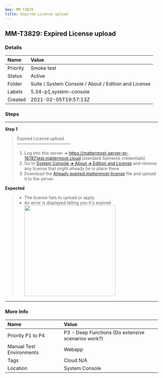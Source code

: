```yaml
---
key: MM-T3829
title: Expired License upload
---
```


## MM-T3829: Expired License upload

### Details

| Name     | Value                                                |
| :------- | :--------------------------------------------------- |
| Priority | Smoke test                                           |
| Status   | Active                                               |
| Folder   | Suite / System Console / About / Edition and License |
| Labels   | 5.34-p1,system-console                               |
| Created  | 2021-02-05T19:57:13Z                                 |

### Steps

<hr/>

**Step 1**

> <article>Expired License upload<br>–––––––––––––––––––––––––<ol><li>Log into this server ➜ <a href="https://mattermost-server-pr-16787.test.mattermost.cloud">https://mattermost-server-pr-16787.test.mattermost.cloud</a> (standard Spinwick credentials)</li><li>Go to <a href="https://mattermost-server-pr-16787.test.mattermost.cloud/admin_console/about/license">System Console ➜ About ➜ Edition and License</a> and remove any license that might already be in place there</li><li>Download the <a href="https://drive.google.com/file/d/1CxksU73Wm64SxwV6D3T-2J1Yx13wGy6r/view?usp=sharing">Already expired.mattermost-license</a> file and upload it to the server</li></ol></article>

**Expected**

> <article><ul><li>The license fails to upload or apply</li><li>An error is displayed telling you it's expired<br><img src="https://smartbear-tm4j-prod-us-west-2-attachment-rich-text.s3.us-west-2.amazonaws.com/embedded-f3277290f945470c4add5d21ef3dc7ca7b74388fc7152bfb6b99ae58c66a95a8-1612556823249-2021-02-05_15-24-50.2021-02-05+15_26_06.gif" style="width: 300px;" class="fr-fil fr-dib"></li></ul></article>

<hr/>

### More Info

| Name                     | Value                                              |
| :----------------------- | :------------------------------------------------- |
| Priority P1 to P4        | P3 - Deep Functions (Do extensive scenarios work?) |
| Manual Test Environments | Webapp                                             |
| Tags                     | Cloud N/A                                          |
| Location                 | System Console                                     |
